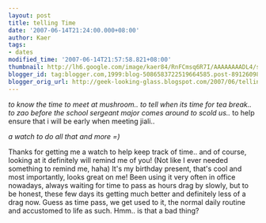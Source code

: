 ```yaml
---
layout: post
title: telling Time
date: '2007-06-14T21:24:00.000+08:00'
author: Kaer
tags:
- dates
modified_time: '2007-06-14T21:57:58.821+08:00'
thumbnail: http://lh6.google.com/image/kaer84/RnFCmsq6R7I/AAAAAAAADL4/sM4PBt7kHDA/s72-c/collage.jpg
blogger_id: tag:blogger.com,1999:blog-5086583722519664585.post-8912609873924425423
blogger_orig_url: http://geek-looking-glass.blogspot.com/2007/06/telling-time.html
---
```


*to know the time to meet at mushroom..* 
*to tell when its time for tea break..* 
*to zao before the school sergeant major comes around to scold us..* 
to help ensure that i will be early when 
meeting jiali.. 

*a watch to do all that and more =)* 
 

Thanks for getting me a watch to help keep track of time.. and of course, 
looking at it definitely will remind me of you! (Not like I ever needed 
something to remind me, haha) It's my birthday present, that's cool and most 
importantly, looks great on me! Been using it very often in office nowadays, 
always waiting for time to pass as hours drag by slowly, but to be honest, 
these few days its getting much better and definitely less of a drag now. 
Guess as time pass, we get used to it, the normal daily routine and accustomed 
to life as such. Hmm.. is that a bad thing? 
